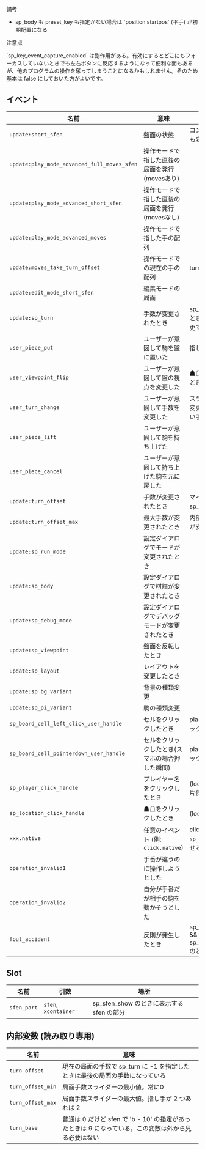<article class="message is-info">
  <div class="message-header">
    <p>備考</p>
  </div>
  <div class="message-body">
    <ul>
      <li>sp_body も preset_key も指定がない場合は `position startpos` (平手) が初期配置になる</li>
    </ul>
  </div>
</article>

<article class="message is-warning">
  <div class="message-header">
    <p>注意点</p>
  </div>
  <div class="message-body">
    `sp_key_event_capture_enabled` は副作用がある。有効にするとどこにもフォーカスしていないときでも左右ボタンに反応するようになって便利な面もあるが、他のプログラムの操作を奪ってしまうことになるかもしれません。そのため基本は false にしておいた方がよいです。
  </div>
</article>

## イベント

| 名前                                        | 意味                                                     | 備考                                                           |   |
|---------------------------------------------|----------------------------------------------------------|----------------------------------------------------------------|---|
| `update:short_sfen`                         | 盤面の状態                                   | コントローラーで手を戻しても変化する   |   |
| `update:play_mode_advanced_full_moves_sfen` | 操作モードで指した直後の局面を発行(movesあり)            |                                                                |   |
| `update:play_mode_advanced_short_sfen`   | 操作モードで指した直後の局面を発行(movesなし)            |                                                                |   |
| `update:play_mode_advanced_moves`           | 操作モードで指した手の配列                               |                                                                |   |
| `update:moves_take_turn_offset`             | 操作モードでの現在の手の配列                             | turn_offset で take している                                   |   |
| `update:edit_mode_short_sfen`            | 編集モードの局面                                         |                                                                |   |
| `update:sp_turn`                            | 手数が変更されたとき                                     | sp_turn に -1 が指定されたとき必ず呼ばれるので名前変更するかも |   |
| `user_piece_put`                             | ユーザーが意図して駒を盤に置いた                        | 指したとき                                                               |   |
| `user_viewpoint_flip`                       | ユーザーが意図して盤の視点を変更した                     | ☗☖をクリックして反転したとき                                                               |   |
| `user_turn_change`                          | ユーザーが意図して手数を変更した                        | スライダーを動かして手数を変更したとき。(引数は新しい手数)     |   |
| `user_piece_lift`                           | ユーザーが意図して駒を持ち上げた                        |     |   |
| `user_piece_cancel`                          | ユーザーが意図して持ち上げた駒を元に戻した              |     |   |
| `update:turn_offset`                        | 手数が変更されたとき                                     | マイナスにはならない。sp_turn と被るので追加。                 |   |
| `update:turn_offset_max`                    | 最大手数が変更されたとき                                 | 内部変数参照よりこっちの方が安全なはず                         |   |
| `update:sp_run_mode`                        | 設定ダイアログでモードが変更されたとき                   |                                                                |   |
| `update:sp_body`                            | 設定ダイアログで棋譜が変更されたとき                     |                                                                |   |
| `update:sp_debug_mode`                      | 設定ダイアログでデバッグモードが変更されたとき           |                                                                |   |
| `update:sp_viewpoint`                       | 盤面を反転したとき                                       |                                                                |   |
| `update:sp_layout`                          | レイアウトを変更したとき                                 |                                                                |   |
| `update:sp_bg_variant`                      | 背景の種類変更                                           |                                                                |   |
| `update:sp_pi_variant`                      | 駒の種類変更                                             |                                                                |   |
| `sp_board_cell_left_click_user_handle`      | セルをクリックしたとき                                   | place が来るのでどこをクリックしたかわかる                     |   |
| `sp_board_cell_pointerdown_user_handle`     | セルをクリックしたとき(スマホの場合押した瞬間)           | place が来るのでどこをクリックしたかわかる                     |   |
| `sp_player_click_handle`                    | プレイヤー名をクリックしたとき                           | (location, sp_player_infoの片側) がくる                        |   |
| `sp_location_click_handle`                  | ☗☖をクリックしたとき                                     | (location) がくる                                              |   |
| `xxx.native`                                | 任意のイベント (例: `click.native`)                      | click の場合はだいたい `sp_op_disabled` と組み合わせる         |   |
| `operation_invalid1`                        | 手番が違うのに操作しようとした                           |                                                                |   |
| `operation_invalid2`                        | 自分が手番だが相手の駒を動かそうとした                   |                                                                |   |
| `foul_accident`                             | 反則が発生したとき                                       | sp_play_mode_foul_check_p && sp_play_mode_foul_break_p のときのみ                                                                             |   |

## Slot

| 名前        | 引数               | 場所                                      |
|-------------|--------------------|-------------------------------------------|
| `sfen_part` | `sfen`, `xcontainer` | sp_sfen_show のときに表示する sfen の部分 |

## 内部変数 (読み取り専用)

| 名前      | 意味                                                                             |
|-----------|----------------------------------------------------------------------------------|
| `turn_offset`     | 現在の局面の手数で sp_turn に -1 を指定したときは最後の局面の手数になっている |
| `turn_offset_min` | 局面手数スライダーの最小値。常に0 |
| `turn_offset_max` | 局面手数スライダーの最大値。指し手が 2 つあれば 2 |
| `turn_base`       | 普通は 0 だけど sfen で 'b - 10' の指定があったときは 9 になっている。この変数は外から見る必要はない
